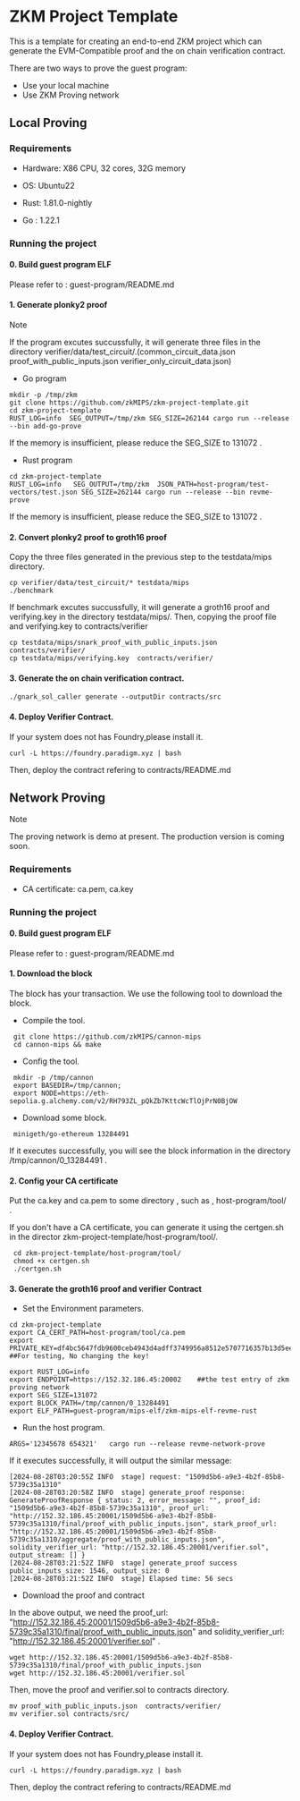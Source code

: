 # ZKM Project Template

This is a template for creating an end-to-end ZKM project which can generate the EVM-Compatible proof and the on chain verification contract.

There are two ways to prove the guest program: 
* Use your local machine
* Use ZKM Proving network 

## Local Proving

### Requirements
* Hardware: X86 CPU, 32 cores, 32G memory

* OS: Ubuntu22

* Rust: 1.81.0-nightly
  
* Go : 1.22.1
  
### Running the project

#### 0. Build guest program ELF

Please refer to : guest-program/README.md

#### 1. Generate plonky2 proof

> [!NOTE]
> If the program excutes succussfully, it will generate three  files in the directory verifier/data/test_circuit/.(common_circuit_data.json  proof_with_public_inputs.json  verifier_only_circuit_data.json)  

* Go program

```
mkdir -p /tmp/zkm
git clone https://github.com/zkMIPS/zkm-project-template.git
cd zkm-project-template
RUST_LOG=info  SEG_OUTPUT=/tmp/zkm SEG_SIZE=262144 cargo run --release --bin add-go-prove 
```

If the memory is insufficient, please reduce the SEG_SIZE to 131072 .

* Rust program 

```
cd zkm-project-template
RUST_LOG=info   SEG_OUTPUT=/tmp/zkm  JSON_PATH=host-program/test-vectors/test.json SEG_SIZE=262144 cargo run --release --bin revme-prove
```
If the memory is insufficient, please reduce the SEG_SIZE to 131072 .


#### 2. Convert plonky2 proof to groth16 proof

Copy the  three files generated in the previous step to the testdata/mips directory. 

```
cp verifier/data/test_circuit/* testdata/mips
./benchmark
```

If benchmark excutes succussfully, it will generate a groth16 proof and  verifying.key in the directory testdata/mips/.
Then, copying the proof file and  verifying.key to contracts/verifier

```
cp testdata/mips/snark_proof_with_public_inputs.json    contracts/verifier/
cp testdata/mips/verifying.key  contracts/verifier/
```

#### 3. Generate the on chain verification contract.

```
./gnark_sol_caller generate --outputDir contracts/src
```

#### 4. Deploy Verifier Contract.

If your system does not has  Foundry,please install it.

```
curl -L https://foundry.paradigm.xyz | bash
```

Then, deploy the contract  refering to contracts/README.md

## Network Proving

> [!NOTE]
> The proving network is demo at present. The production version is coming soon.

### Requirements
* CA certificate:  ca.pem, ca.key

### Running the project

#### 0. Build guest program ELF

Please refer to : guest-program/README.md

#### 1. Download the block 

The block has your transaction.
We use the following tool to download the block.

* Compile the tool. 

```
 git clone https://github.com/zkMIPS/cannon-mips
 cd cannon-mips && make 
```

* Config the tool. 
  
```
 mkdir -p /tmp/cannon
 export BASEDIR=/tmp/cannon; 
 export NODE=https://eth-sepolia.g.alchemy.com/v2/RH793ZL_pQkZb7KttcWcTlOjPrN0BjOW 
```

* Download some block. 

```
 minigeth/go-ethereum 13284491
```
If it executes successfully, you will see the block information in the directory /tmp/cannon/0_13284491 .

#### 2. Config your CA certificate

Put the ca.key and  ca.pem to some directory , such as , host-program/tool/ .

If you don't have a CA certificate, you can generate it using the  certgen.sh in the director zkm-project-template/host-program/tool/.
```
 cd zkm-project-template/host-program/tool/
 chmod +x certgen.sh
 ./certgen.sh
```

#### 3. Generate the groth16 proof and  verifier Contract

* Set the Environment  parameters. 
  
```
cd zkm-project-template
export CA_CERT_PATH=host-program/tool/ca.pem   
export  PRIVATE_KEY=df4bc5647fdb9600ceb4943d4adff3749956a8512e5707716357b13d5ee687d9   ##For testing, No changing the key!

export RUST_LOG=info
export ENDPOINT=https://152.32.186.45:20002    ##the test entry of zkm proving network 
export SEG_SIZE=131072
export BLOCK_PATH=/tmp/cannon/0_13284491
export ELF_PATH=guest-program/mips-elf/zkm-mips-elf-revme-rust
```

* Run the host program. 

```
ARGS='12345678 654321'   cargo run --release revme-network-prove
```

If it executes successfully,  it will output the similar message:
```
[2024-08-28T03:20:55Z INFO  stage] request: "1509d5b6-a9e3-4b2f-85b8-5739c35a1310"
[2024-08-28T03:20:58Z INFO  stage] generate_proof response: GenerateProofResponse { status: 2, error_message: "", proof_id: "1509d5b6-a9e3-4b2f-85b8-5739c35a1310", proof_url: "http://152.32.186.45:20001/1509d5b6-a9e3-4b2f-85b8-5739c35a1310/final/proof_with_public_inputs.json", stark_proof_url: "http://152.32.186.45:20001/1509d5b6-a9e3-4b2f-85b8-5739c35a1310/aggregate/proof_with_public_inputs.json", solidity_verifier_url: "http://152.32.186.45:20001/verifier.sol", output_stream: [] }
[2024-08-28T03:21:52Z INFO  stage] generate_proof success public_inputs_size: 1546, output_size: 0
[2024-08-28T03:21:52Z INFO  stage] Elapsed time: 56 secs
```

* Download the proof and contract

In the above output, we need the proof_url: "http://152.32.186.45:20001/1509d5b6-a9e3-4b2f-85b8-5739c35a1310/final/proof_with_public_inputs.json" and solidity_verifier_url: "http://152.32.186.45:20001/verifier.sol" .

```
wget http://152.32.186.45:20001/1509d5b6-a9e3-4b2f-85b8-5739c35a1310/final/proof_with_public_inputs.json
wget http://152.32.186.45:20001/verifier.sol
```
Then, move the proof and verifier.sol to contracts directory.
```
mv proof_with_public_inputs.json  contracts/verifier/
mv verifier.sol contracts/src/
```

#### 4. Deploy Verifier Contract.

If your system does not has  Foundry,please install it.

```
curl -L https://foundry.paradigm.xyz | bash
```

Then, deploy the contract  refering to contracts/README.md


